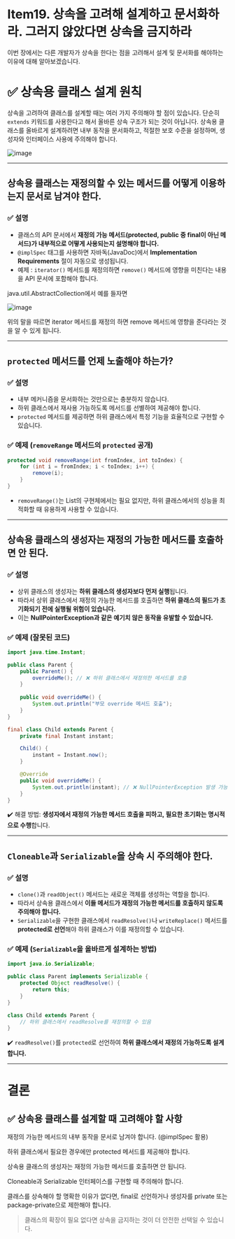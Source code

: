 # Item19. 상속을 고려해 설계하고 문서화하라. 그러지 않았다면 상속을 금지하라

이번 장에서는 다른 개발자가 상속을 한다는 점을 고려해서 설계 및 문서화를 해야하는 이유에 대해 알아보겠습니다.

# ✅ 상속용 클래스 설계 원칙

상속을 고려하여 클래스를 설계할 때는 여러 가지 주의해야 할 점이 있습니다. 단순히 `extends` 키워드를 사용한다고 해서 올바른 상속 구조가 되는 것이 아닙니다. 상속용 클래스를 올바르게 설계하려면 내부 동작을 문서화하고, 적절한 보호 수준을 설정하며, 생성자와 인터페이스 사용에 주의해야 합니다.

![image](https://github.com/user-attachments/assets/9662e7ba-491b-4c01-b35f-5e7d01b0b4ea)

---

## 상속용 클래스는 재정의할 수 있는 메서드를 어떻게 이용하는지 문서로 남겨야 한다.

### ✅ 설명

- 클래스의 API 문서에서 **재정의 가능 메서드(protected, public 중 final이 아닌 메서드)가 내부적으로 어떻게 사용되는지 설명해야 합니다.**
- `@implSpec` 태그를 사용하면 자바독(JavaDoc)에서 **Implementation Requirements** 절이 자동으로 생성됩니다.
- 예제 : `iterator()` 메서드를 재정의하면 `remove()` 메서드에 영향을 미친다는 내용을 API 문서에 포함해야 합니다.

java.util.AbstractCollection에서 예를 들자면

![image](https://github.com/user-attachments/assets/3a4348e2-3e1d-4822-a792-7b93d9b8b4b5)

위의 말을 따르면 iterator 메서드를 재정의 하면 remove 메서드에 영향을 준다라는 것을 알 수 있게 됩니다.

---

## `protected` 메서드를 언제 노출해야 하는가?

### ✅ 설명

- 내부 메커니즘을 문서화하는 것만으로는 충분하지 않습니다.
- 하위 클래스에서 재사용 가능하도록 메서드를 선별하여 제공해야 합니다.
- `protected` 메서드를 제공하면 하위 클래스에서 특정 기능을 효율적으로 구현할 수 있습니다.

### ✅ 예제 (`removeRange` 메서드의 `protected` 공개)

```java
protected void removeRange(int fromIndex, int toIndex) {
    for (int i = fromIndex; i < toIndex; i++) {
        remove(i);
    }
}
```

- `removeRange()`는 List의 구현체에서는 필요 없지만, 하위 클래스에서의 성능을 최적화할 때 유용하게 사용할 수 있습니다.

---

## 상속용 클래스의 생성자는 재정의 가능한 메서드를 호출하면 안 된다.

### ✅ 설명

- 상위 클래스의 생성자는 **하위 클래스의 생성자보다 먼저 실행**됩니다.
- 따라서 상위 클래스에서 재정의 가능한 메서드를 호출하면 **하위 클래스의 필드가 초기화되기 전에 실행될 위험이 있습니다.**
- 이는 **NullPointerException과 같은 예기치 않은 동작을 유발할 수 있습니다.**

### ✅ 예제 (잘못된 코드)

```java
import java.time.Instant;

public class Parent {
    public Parent() {
        overrideMe(); // ❌ 하위 클래스에서 재정의한 메서드를 호출
    }
    
    public void overrideMe() {
        System.out.println("부모 override 메서드 호출");
    }
}

final class Child extends Parent {
    private final Instant instant;

    Child() {
        instant = Instant.now();
    }

    @Override
    public void overrideMe() {
        System.out.println(instant); // ❌ NullPointerException 발생 가능
    }
}
```

✔️ 해결 방법: **생성자에서 재정의 가능한 메서드 호출을 피하고, 필요한 초기화는 명시적으로 수행**합니다.

---

## `Cloneable`과 `Serializable`을 상속 시 주의해야 한다.

### ✅ 설명

- `clone()`과 `readObject()` 메서드는 새로운 객체를 생성하는 역할을 합니다.
- 따라서 상속용 클래스에서 **이들 메서드가 재정의 가능한 메서드를 호출하지 않도록 주의해야 합니다.**
- `Serializable`을 구현한 클래스에서 `readResolve()`나 `writeReplace()` 메서드를 **protected로 선언**해야 하위 클래스가 이를 재정의할 수 있습니다.

### ✅ 예제 (`Serializable`을 올바르게 설계하는 방법)

```java
import java.io.Serializable;

public class Parent implements Serializable {
    protected Object readResolve() {
        return this;
    }
}

class Child extends Parent {
    // 하위 클래스에서 readResolve를 재정의할 수 있음
}
```

✔️ `readResolve()`를 `protected`로 선언하여 **하위 클래스에서 재정의 가능하도록 설계합니다.**

---

# 결론

## ✅ 상속용 클래스를 설계할 때 고려해야 할 사항

재정의 가능한 메서드의 내부 동작을 문서로 남겨야 합니다. (@implSpec 활용)

하위 클래스에서 필요한 경우에만 protected 메서드를 제공해야 합니다.

상속용 클래스의 생성자는 재정의 가능한 메서드를 호출하면 안 됩니다.

Cloneable과 Serializable 인터페이스를 구현할 때 주의해야 합니다.

클래스를 상속해야 할 명확한 이유가 없다면, final로 선언하거나 생성자를 private 또는 package-private으로 제한해야 합니다.
> 클래스의 확장이 필요 없다면 상속을 금지하는 것이 더 안전한 선택일 수 있습니다.

